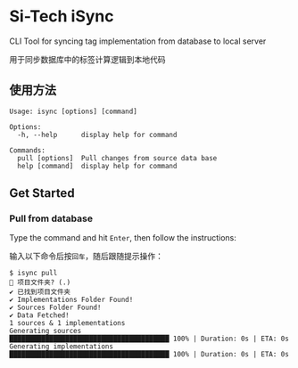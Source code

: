# Si-Tech iSync

CLI Tool for syncing tag implementation from database to local server

用于同步数据库中的标签计算逻辑到本地代码

## 使用方法

```shell
Usage: isync [options] [command]

Options:
  -h, --help      display help for command

Commands:
  pull [options]  Pull changes from source data base
  help [command]  display help for command
```

## Get Started
### Pull from database
Type the command and hit `Enter`, then follow the instructions:

输入以下命令后按`回车`，随后跟随提示操作：
```shell
$ isync pull
🌚 项目文件夹? (.) 
✔ 已找到项目文件夹
✔ Implementations Folder Found!
✔ Sources Folder Found!
✔ Data Fetched!
1 sources & 1 implementations
Generating sources              ████████████████████████████████████████ 100% | Duration: 0s | ETA: 0s
Generating implementations      ████████████████████████████████████████ 100% | Duration: 0s | ETA: 0s
```
